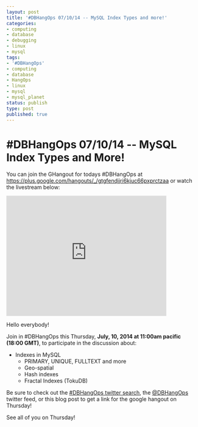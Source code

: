 ```yaml
---
layout: post
title: '#DBHangOps 07/10/14 -- MySQL Index Types and more!'
categories:
- computing
- database
- debugging
- linux
- mysql
tags:
- '#DBHangOps'
- computing
- database
- HangOps
- linux
- mysql
- mysql_planet
status: publish
type: post
published: true
---
```

\#DBHangOps 07/10/14 -- MySQL Index Types and More!
=========================================================

You can join the GHangout for todays \#DBHangOps at https://plus.google.com/hangouts/_/gtgfendjjri6kjuc66pxprctzaa or watch the livestream below:

<iframe width="420" height="315" src="http://www.youtube.com/embed/lq9-zYpJCPg" frameborder="0" allowfullscreen></iframe>

Hello everybody!

Join in \#DBHangOps this Thursday, **July, 10, 2014 at 11:00am pacific (18:00 GMT)**, to participate in the discussion about:

* Indexes in MySQL
	* PRIMARY, UNIQUE, FULLTEXT and more
	* Geo-spatial
	* Hash indexes
	* Fractal Indexes (TokuDB)

Be sure to check out the [\#DBHangOps twitter search](https://twitter.com/search/realtime?q=%23DBHangOps), the [@DBHangOps](https://twitter.com/dbhangops) twitter feed, or this blog post to get a link for the google hangout on Thursday!

See all of you on Thursday!
